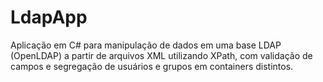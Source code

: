 # LdapApp
Aplicação em C# para manipulação de dados em uma base LDAP (OpenLDAP) a partir de arquivos XML utilizando XPath, com validação de campos e segregação de usuários e grupos em containers distintos.
